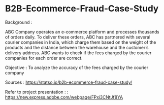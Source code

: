 # B2B-Ecommerce-Fraud-Case-Study

Background : 

ABC Company operates an e-commerce platform and processes thousands of orders daily. To deliver these orders, ABC has partnered with several courier companies in India, which charge them based on the weight of the products and the distance between the warehouse and the customer’s delivery address. ABC wants to check if the fees charged by the courier companies for each order are correct.

Objective : To analyze the accuracy of the fees charged by the courier company

Sources : https://statso.io/b2b-ecommerce-fraud-case-study/

Refer to project presentation : : https://new.express.adobe.com/webpage/FPxi3CNtJf8YA
